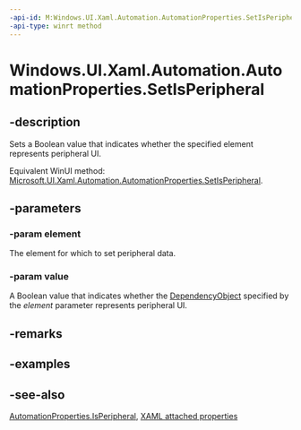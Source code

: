 ```yaml
---
-api-id: M:Windows.UI.Xaml.Automation.AutomationProperties.SetIsPeripheral(Windows.UI.Xaml.DependencyObject,System.Boolean)
-api-type: winrt method
---
```


<!-- Method syntax
public void SetIsPeripheral(Windows.UI.Xaml.DependencyObject element, System.Boolean value)
-->

# Windows.UI.Xaml.Automation.AutomationProperties.SetIsPeripheral

## -description
Sets a Boolean value that indicates whether the specified element represents peripheral UI.

Equivalent WinUI method: [Microsoft.UI.Xaml.Automation.AutomationProperties.SetIsPeripheral](/windows/winui/api/microsoft.ui.xaml.automation.automationproperties.setisperipheral).

## -parameters
### -param element
The element for which to set peripheral data.

### -param value
A Boolean value that indicates whether the [DependencyObject](../windows.ui.xaml/dependencyobject.md) specified by the *element* parameter represents peripheral UI.

## -remarks

## -examples

## -see-also

[AutomationProperties.IsPeripheral](automationproperties_isperipheral.md), [XAML attached properties](/windows/uwp/xaml-platform/attached-properties-overview)
